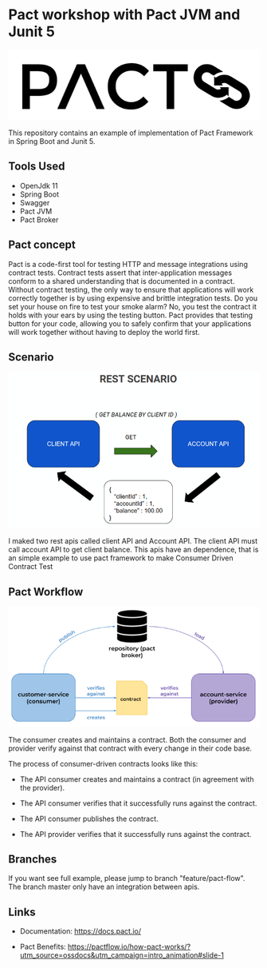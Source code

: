 # Pact workshop with Pact JVM and Junit 5

![Pact Logo](imgs/pact-logo.PNG)

This repository contains an example of implementation of Pact Framework in Spring Boot and Junit 5.

## Tools Used

 - OpenJdk 11
 - Spring Boot
 - Swagger
 - Pact JVM
 - Pact Broker

## Pact concept

Pact is a code-first tool for testing HTTP and message integrations using contract tests. Contract tests assert that inter-application messages conform to a shared understanding that is documented in a contract. Without contract testing, the only way to ensure that applications will work correctly together is by using expensive and brittle integration tests.
Do you set your house on fire to test your smoke alarm? No, you test the contract it holds with your ears by using the testing button. Pact provides that testing button for your code, allowing you to safely confirm that your applications will work together without having to deploy the world first.

## Scenario

![Pact Logo](imgs/rest-scenario.PNG)

I maked two rest apis called client API and Account API. The client API must call account API to get client balance. This apis have an dependence, that is an simple example to use pact framework to make Consumer Driven Contract Test

## Pact Workflow

![Pact Workflow](imgs/pact-workflow.png)

The consumer creates and maintains a contract. Both the consumer and provider verify against that contract with every change in their code base.

The process of consumer-driven contracts looks like this:

 - The API consumer creates and maintains a contract (in agreement with the provider).

 - The API consumer verifies that it successfully runs against the contract.

 - The API consumer publishes the contract.

 - The API provider verifies that it successfully runs against the contract.

## Branches

If you want see full example, please jump to branch "feature/pact-flow". The branch master only have an integration between apis.


## Links

 - Documentation: 
https://docs.pact.io/

 - Pact Benefits: 
https://pactflow.io/how-pact-works/?utm_source=ossdocs&utm_campaign=intro_animation#slide-1


